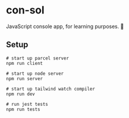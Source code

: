 
# con-sol

JavaScript console app, for learning purposes. 📘

## Setup

```shell
# start up parcel server
npm run client

# start up node server
npm run server

# start up tailwind watch compiler
npm run dev

# run jest tests
npm run tests
```
